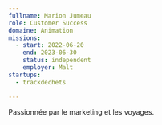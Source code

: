 ```yaml
---
fullname: Marion Jumeau
role: Customer Success
domaine: Animation
missions:
  - start: 2022-06-20
    end: 2023-06-30
    status: independent
    employer: Malt
startups:
  - trackdechets

---
```


Passionnée par le marketing et les voyages.
